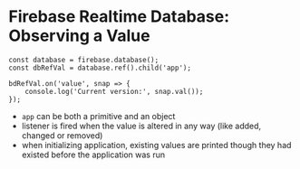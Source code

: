 # Firebase Realtime Database: Observing a Value

```
const database = firebase.database();
const dbRefVal = database.ref().child('app');

bdRefVal.on('value', snap => {
	console.log('Current version:', snap.val());
});
```

* `app` can be both a primitive and an object
* listener is fired when the value is altered in any way (like added, changed or removed)
* when initializing application, existing values are printed though they had existed before the application was run
